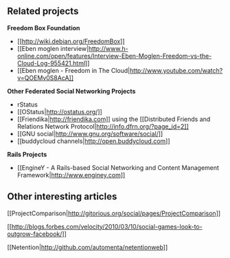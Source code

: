 ## Related projects

**Freedom Box Foundation**

* [[http://wiki.debian.org/FreedomBox]]
* [[Eben moglen interview|http://www.h-online.com/open/features/Interview-Eben-Moglen-Freedom-vs-the-Cloud-Log-955421.html]]
* [[Eben moglen - Freedom in The Cloud|http://www.youtube.com/watch?v=QOEMv0S8AcA]]

**Other Federated Social Networking Projects**

* rStatus
* [[OStatus|http://ostatus.org/]]
* [[Friendika|http://friendika.com]] using the [[Distributed Friends and Relations Network Protocol|http://info.dfrn.org/?page_id=2]]
* [[GNU social|http://www.gnu.org/software/social/]]
* [[buddycloud channels|http://open.buddycloud.com]]
  
**Rails Projects**

* [[EngineY - A Rails-based Social Networking and Content Management Framework|http://www.enginey.com]]
  
## Other interesting articles

[[ProjectComparison|http://gitorious.org/social/pages/ProjectComparison]]

[[http://blogs.forbes.com/velocity/2010/03/10/social-games-look-to-outgrow-facebook/]]

[[Netention|http://github.com/automenta/netentionweb]]

